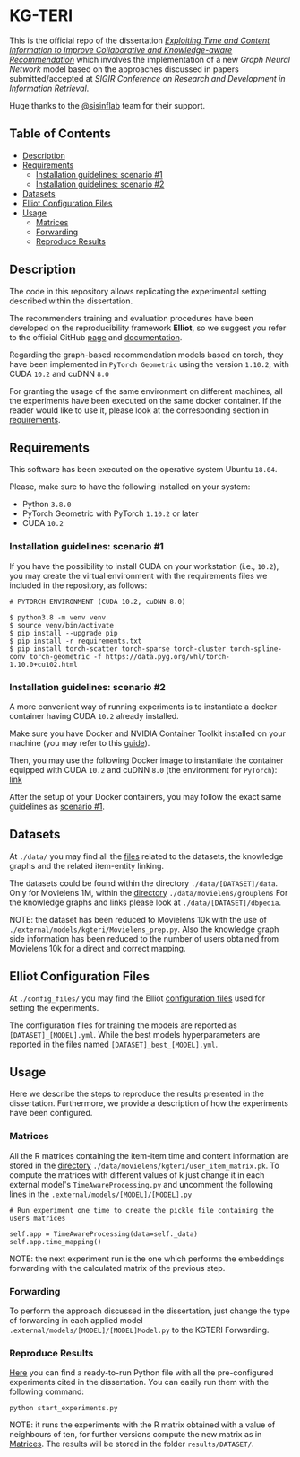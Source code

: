 # KG-TERI

This is the official repo of the dissertation
[*Exploiting Time and Content Information to Improve Collaborative and Knowledge-aware Recommendation*](https://drive.google.com/uc?id=1FYUNfTY7QPwGlgm3tL7M5a1LqHjay_eQ&export=download) which involves the implementation of a new *Graph Neural Network* model based on the approaches discussed in papers submitted/accepted at *SIGIR Conference on Research and Development in Information Retrieval*.

Huge thanks to the [@sisinflab](https://github.com/sisinflab) team for their support.
## Table of Contents

- [Description](#description)
- [Requirements](#requirements)
  - [Installation guidelines: scenario #1](#installation-guidelines-scenario-1)
  - [Installation guidelines: scenario #2](#installation-guidelines-scenario-2)
- [Datasets](#datasets)
- [Elliot Configuration Files](#elliot-configuration-files)
- [Usage](#usage)
  - [Matrices](#matrices)
  - [Forwarding](#forwarding)
  - [Reproduce Results](#reproduce-results)



## Description

The code in this repository allows replicating the experimental setting described within the dissertation.

The recommenders training and evaluation procedures have been developed on the reproducibility framework **Elliot**,
so we suggest you refer to the official GitHub 
[page](https://github.com/sisinflab/elliot) and 
[documentation](https://elliot.readthedocs.io/en/latest/).

Regarding the graph-based recommendation models based on torch, they have been implemented
in `PyTorch Geometric` using the version `1.10.2`, with CUDA `10.2` and cuDNN `8.0`

For granting the usage of the same environment on different machines, 
all the experiments have been executed on the same docker container.
If the reader would like to use it, 
please look at the corresponding section in [requirements](#requirements).

## Requirements 

This software has been executed on the operative system Ubuntu `18.04`.

Please, make sure to have the following installed on your system:

* Python `3.8.0`
* PyTorch Geometric with PyTorch `1.10.2` or later
* CUDA `10.2`

### Installation guidelines: scenario #1
If you have the possibility to install CUDA on your workstation (i.e., `10.2`), you may create the virtual environment with the requirements files we included in the repository, as follows:

```
# PYTORCH ENVIRONMENT (CUDA 10.2, cuDNN 8.0)

$ python3.8 -m venv venv
$ source venv/bin/activate
$ pip install --upgrade pip
$ pip install -r requirements.txt
$ pip install torch-scatter torch-sparse torch-cluster torch-spline-conv torch-geometric -f https://data.pyg.org/whl/torch-1.10.0+cu102.html
```

### Installation guidelines: scenario #2
A more convenient way of running experiments is to instantiate a docker container having CUDA `10.2` already installed.

Make sure you have Docker and NVIDIA Container Toolkit installed on your machine (you may refer to this [guide](https://docs.nvidia.com/datacenter/cloud-native/container-toolkit/install-guide.html#installing-on-ubuntu-and-debian)).

Then, you may use the following Docker image to instantiate the container equipped with CUDA `10.2` and cuDNN `8.0` (the environment for `PyTorch`): [link](https://hub.docker.com/layers/nvidia/cuda/10.2-cudnn8-devel-ubuntu18.04/images/sha256-3d1aefa978b106e8cbe50743bba8c4ddadacf13fe3165dd67a35e4d904f3aabe?context=explore)

After the setup of your Docker containers, you may follow the exact same guidelines as [scenario #1](#installation-guidelines-scenario-1).

## Datasets

At `./data/` you may find all the [files](data) related to 
the datasets, the knowledge graphs and the related item-entity linking.

The datasets could be found within the directory `./data/[DATASET]/data`. 
Only for Movielens 1M, within the [directory](data/movielens/grouplens) `./data/movielens/grouplens`
For the knowledge graphs and links please look at  `./data/[DATASET]/dbpedia`.

NOTE: the dataset has been reduced to Movielens 10k with the use of `./external/models/kgteri/Movielens_prep.py`.
Also the knowledge graph side information has been reduced to the number of users obtained from Movielens 10k for a direct and correct mapping.

## Elliot Configuration Files

At `./config_files/` you may find the Elliot [configuration files](config_files) used for setting the experiments.


The configuration files for training the models are reported as `[DATASET]_[MODEL].yml`. 
While the best models hyperparameters are reported in the files named `[DATASET]_best_[MODEL].yml`.

## Usage
Here we describe the steps to reproduce the results presented in the dissertation. Furthermore, we provide a description of how the experiments have been configured.

### Matrices

All the R matrices containing the item-item time and content information are stored in the [directory](data/movielens/kgteri) `./data/movielens/kgteri/user_item_matrix.pk`.
To compute the matrices with different values of k just change it in each external model's `TimeAwareProcessing.py` and uncomment the following lines in the `.external/models/[MODEL]/[MODEL].py`
```
# Run experiment one time to create the pickle file containing the users matrices

self.app = TimeAwareProcessing(data=self._data)
self.app.time_mapping()

```
NOTE: the next experiment run is the one which performs the embeddings forwarding with the calculated matrix of the previous step.

### Forwarding
To perform the approach discussed in the dissertation, just change the type of forwarding in each applied model `.external/models/[MODEL]/[MODEL]Model.py` to the KGTERI Forwarding.



### Reproduce Results

[Here](start_experiments.py) you can find a ready-to-run Python file with all the pre-configured experiments cited in the dissertation.
You can easily run them with the following command:

```
python start_experiments.py
```

NOTE: it runs the experiments with the R matrix obtained with a value of neighbours of ten, for further versions compute the new matrix as in [Matrices](##Matrices).
The results will be stored in the folder ```results/DATASET/```.

